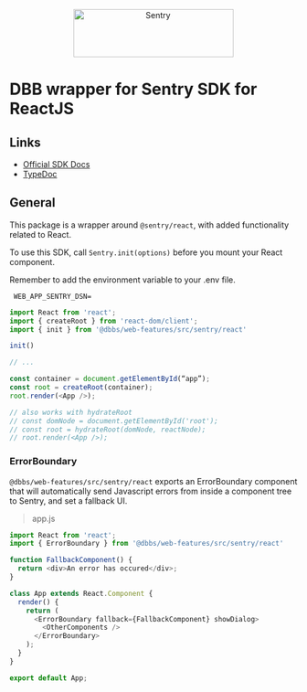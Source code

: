 <p align="center">
  <a href="https://sentry.io/?utm_source=github&utm_medium=logo" target="_blank">
    <img src="https://sentry-brand.storage.googleapis.com/sentry-wordmark-dark-280x84.png" alt="Sentry" width="280" height="84">
  </a>
</p>

# DBB wrapper for Sentry SDK for ReactJS

## Links

- [Official SDK Docs](https://docs.sentry.io/platforms/javascript/guides/react/)
- [TypeDoc](http://getsentry.github.io/sentry-javascript/)

## General

This package is a wrapper around `@sentry/react`, with added functionality related to React.

To use this SDK, call `Sentry.init(options)` before you mount your React component.

Remember to add the environment variable to your .env file.

```env
 WEB_APP_SENTRY_DSN=
```

```javascript
import React from 'react';
import { createRoot } from 'react-dom/client';
import { init } from '@dbbs/web-features/src/sentry/react'

init()

// ...

const container = document.getElementById(“app”);
const root = createRoot(container);
root.render(<App />);

// also works with hydrateRoot
// const domNode = document.getElementById('root');
// const root = hydrateRoot(domNode, reactNode);
// root.render(<App />);
```

### ErrorBoundary

`@dbbs/web-features/src/sentry/react` exports an ErrorBoundary component that will automatically send Javascript errors from inside a
component tree to Sentry, and set a fallback UI.

> app.js

```javascript
import React from 'react';
import { ErrorBoundary } from '@dbbs/web-features/src/sentry/react'

function FallbackComponent() {
  return <div>An error has occured</div>;
}

class App extends React.Component {
  render() {
    return (
      <ErrorBoundary fallback={FallbackComponent} showDialog>
        <OtherComponents />
      </ErrorBoundary>
    );
  }
}

export default App;
```
